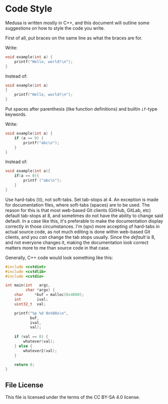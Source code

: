 # Code Style
Medusa is written mostly in C++, and this document will outline some suggestions
on how to style the code you write.

First of all, put braces on the same line as what the braces are for.

Write:
```c++
void example(int a) {
    printf("Hello, world!\n");
}
```
Instead of:
```c++
void example(int a)
{
    printf("Hello, world!\n");
}
```

Put spaces after parenthesis (like function definitions) and builtin `if`-type keywords.

Write:
```c++
void example(int a) {
    if (a == 0) {
        printf("abc\n");
    }
}
```
Instead of:
```c++
void example(int a){
    if(a == 0){
        printf ("abc\n");
    }
}
```

Use hard-tabs (\t), not soft-tabs. Set tab-stops at 4. An exception is made for
documentation files, where soft-tabs (spaces) are to be used. The reason for
this is that most web-based Git clients (GitHub, GitLab, etc) default tab-stops
at 8, and sometimes do not have the ability to change said default. In a case
like this, it's preferable to make the documentation display correctly in those
circumstances. I'm (spv) more accepting of hard-tabs in actual source code, as
not much editing is done within web-based Git clients, and you *can* change the
tab stops usually. Since the *default* is 8, and not everyone changes it, making
the documentation look correct matters more to me than source code in that case.

Generally, C++ code would look something like this:
```c++
#include <cstdint>
#include <cstdlib>
#include <cstdio>

int main(int   argc,
         char *argv) {
    char     *buf = malloc(0x4000);
    int       ival;
    uint32_t  val;

    printf("%p %d 0x%08x\n",
           buf,
           ival,
           val);
    
    if (val == 0) {
        whatever(val);
    } else {
        whatever2(val);
    }

    return 0;
}
```

## File License
This file is licensed under the terms of the CC BY-SA 4.0 license.